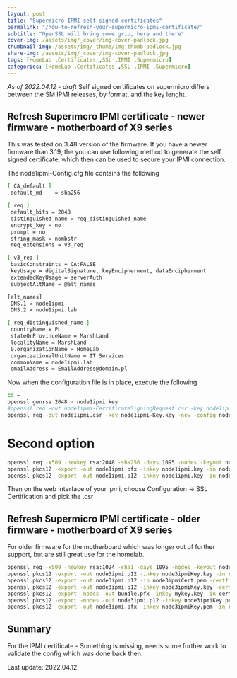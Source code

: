 ```yaml
---
layout: post
title: "Supermicro IPMI self signed certificates"
permalink: "/how-to-refresh-your-supermicro-ipmi-certificate/"
subtitle: "OpenSSL will bring some grip, here and there"
cover-img: /assets/img/_cover/img-cover-padlock.jpg
thumbnail-img: /assets/img/_thumb/img-thumb-padlock.jpg
share-img: /assets/img/_cover/img-cover-padlock.jpg
tags: [HomeLab ,Certificates ,SSL ,IPMI ,Supermicro]
categories: [HomeLab ,Certificates ,SSL ,IPMI ,Supermicro]
---
```

*As of 2022.04.12 - draft*
Self signed certificates on supermicro differs between the SM IPMI releases, by format, and the key lenght.

## Refresh Superimcro IPMI certificate - newer firmware - motherboard of X9 series
This was tested on 3.48 version of the firmware.
If you have a newer firmware than 3.19, the you can use following method to generate the self signed certificate, which then can be used to secure your IPMI connection.

The node1ipmi-Config.cfg file contains the following
```bash
[ CA_default ]
 default_md    = sha256

[ req ]
 default_bits = 2048
 distinguished_name = req_distinguished_name
 encrypt_key = no
 prompt = no
 string_mask = nombstr
 req_extensions = v3_req

[ v3_req ]
 basicConstraints = CA:FALSE
 keyUsage = digitalSignature, keyEncipherment, dataEncipherment
 extendedKeyUsage = serverAuth
 subjectAltName = @alt_names

[alt_names]
 DNS.1 = node1ipmi
 DNS.2 = node1ipmi.lab

[ req_distinguished_name ]
 countryName = PL
 stateOrProvinceName = MarshLand
 localityName = MarshLand
 0.organizationName = HomeLab
 organizationalUnitName = IT Services
 commonName = node1ipmi.lab
 emailAddress = EmailAddress@domain.pl
```

Now when the configuration file is in place, execute the following
```bash
cd ~
openssl genrsa 2048 > node1ipmi.key
#openssl req -out node1ipmi-CertificateSigningRequest.csr -key node1ipmi-Key.key -new -config node1ipmi.cfg
openssl req -out node1ipmi.csr -key node1ipmi-Key.key -new -config node1ipmi-Config.cfg
```
# Second option
```bash
openssl req -x509 -newkey rsa:2048 -sha256 -days 1095 -nodes -keyout node1ipmi.key -out node1ipmi.crt -subj "/CN=node1ipmi.lab" -addext "subjectAltName=DNS:ipmi1.lab,DNS:https://node1ipmi.lab,IP:IpAddressOfIPMI"
openssl pkcs12 -export -out node1ipmi.pfx -inkey node1ipmi.key -in node1ipmi.crt
openssl pkcs12 -export -out node1ipmi.p12 -inkey node1ipmi.key -in node1ipmi.crt -certfile node1ipmi.crt
```
Then on the web interface of your ipmi, choose Configuration -> SSL Certification and pick the .csr 

## Refresh Supermicro IPMI certificate - older firmware - motherboard of X9 series
For older firmware for the motherboard which was longer out of further support, but are still great use for the homelab.
```bash
openssl req -x509 -newkey rsa:1024 -sha1 -days 1095 -nodes -keyout node3ipmiKey.pem -out node3ipmiCert.pem -subj "/CN=node3ipmi.lab" -addext "subjectAltName=DNS:ipmi3.lab,DNS:https://node3ipmi.lab,IP:IpAddressOfYourIPMI"
openssl pkcs12 -export -out node3ipmi.p12 -inkey node3ipmiKey.key -in node3ipmiCert.pem -certfile node3ipmiCert.pem
openssl pkcs12 -export -out node3ipmi.p12 -in node3ipmiCert.pem -certfile node3ipmiCert.pem
openssl pkcs12 -export -out node3ipmi.p12 -inkey node3ipmiKey.key -certfile node3ipmiCert.pem
openssl pkcs12 -export -nodes -out bundle.pfx -inkey mykey.key -in certificate.crt -certfile ca-cert.crt     -passout pass:
openssl pkcs12 -export -nodes -out node3ipmi.p12 -inkey node3ipmiKey.pem -in node3ipmiCert.pem -passout pass:
openssl pkcs12 -export -out node3ipmi.pfx -inkey node3ipmiKey.pem -in node3ipmiCert.pem
```


## Summary
For the IPMI certificate - Something is missing, needs some further work to validate the config which was done back then.

Last update: 2022.04.12